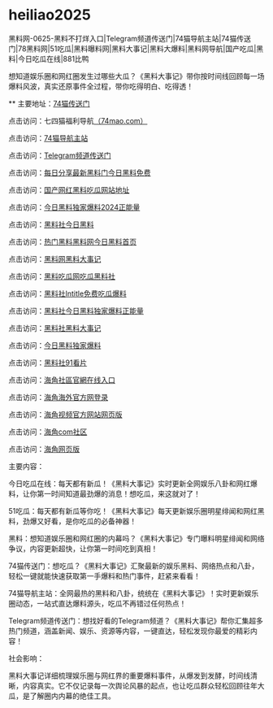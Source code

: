 # heiliao2025
黑料网-0625-黑料不打烊入口|Telegram频道传送门|74猫导航主站|74猫传送门|78黑料网|51吃瓜|黑料曝料网|黑料大事记|黑料大爆料|黑料网导航|国产吃瓜|黑料|今日吃瓜在线|881比鸭

想知道娱乐圈和网红圈发生过哪些大瓜？《黑料大事记》带你按时间线回顾每一场爆料风波，真实还原事件全过程，带你吃得明白、吃得透！

** 主要地址：<a href="https://74mao.com/">74猫传送门</a>

点击访问：七四猫福利导航<a href="https://74mao.com/">（74mao.com）</a>

点击访问：<a href="https://74mao.com/">74猫导航主站</a>

点击访问：<a href="https://74mao.com/">Telegram频道传送门</a>

点击访问：<a href="https://hl95.pages.dev/">每日分享最新黑料门今日黑料免费</a>

点击访问：<a href="https://hl94.pages.dev/">国产网红黑料吃瓜网站地址</a>

点击访问：<a href="https://hl96.pages.dev/">今日黑料独家爆料2024正能量</a>

点击访问：<a href="https://hl97.pages.dev/">黑料社今日黑料</a>

点击访问：<a href="https://hl99.pages.dev/">热门黑料黑料网今日黑料首页</a>

点击访问：<a href="https://hl98.pages.dev/">黑料网黑料大事记</a>

点击访问：<a href="https://hl102.pages.dev/">黑料吃瓜网吃瓜黑料社</a>

点击访问：<a href="https://hl110.pages.dev/">黑料社Intitle免费吃瓜爆料</a>

点击访问：<a href="https://hl107.pages.dev/">黑料社今日黑料独家爆料正能量</a>

点击访问：<a href="https://hl109.pages.dev/">黑料社黑料大事记</a>

点击访问：<a href="https://hl108.pages.dev/">今日黑料独家爆料</a>

点击访问：<a href="hhttps://hl106.pages.dev/">黑料社91看片</a>

点击访问：<a href="https://hj-10.pages.dev/">海角社區官網在线入口</a>

点击访问：<a href="https://hj-09.pages.dev/">海角海外官方网登录</a>

点击访问：<a href="https://hj-08.pages.dev/">海角视频官方网站网页版</a>

点击访问：<a href="https://hj-07.pages.dev/">海角com社区</a>

点击访问：<a href="https://hj-06.pages.dev/">海角网页版</a>

主要内容：

今日吃瓜在线：每天都有新瓜！《黑料大事记》实时更新全网娱乐八卦和网红爆料，让你第一时间知道最劲爆的消息！想吃瓜，来这就对了！

51吃瓜：每天都有新瓜等你吃！《黑料大事记》每天更新娱乐圈明星绯闻和网红黑料，劲爆又好看，是你吃瓜的必备神器！

黑料：想知道娱乐圈和网红圈的内幕吗？《黑料大事记》专门曝料明星绯闻和网络争议，内容更新超快，让你第一时间吃到真相！

74猫传送门：想吃瓜？《黑料大事记》汇聚最新的娱乐黑料、网络热点和八卦，轻松一键就能快速获取第一手爆料和热门事件，赶紧来看看！

74猫导航主站：全网最热的黑料和八卦，统统在《黑料大事记》！实时更新娱乐圈动态，一站式直达爆料源头，吃瓜不再错过任何热点！

Telegram频道传送门：想找好看的Telegram频道？《黑料大事记》帮你汇集超多热门频道，涵盖新闻、娱乐、资源等内容，一键直达，轻松发现你最爱的精彩内容！

社会影响：

黑料大事记详细梳理娱乐圈与网红界的重要爆料事件，从爆发到发酵，时间线清晰，内容真实。它不仅记录每一次舆论风暴的起点，也让吃瓜群众轻松回顾往年大瓜，是了解圈内内幕的绝佳工具。

<span style="display:none;">[Canonical link](）</span>
